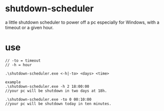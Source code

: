 # shutdown-scheduler
a little shutdown scheduler to power off a pc especially for Windows, with a timeout or a given hour.

# use
    // -to = timeout
    // -h = hour

    .\shutdown-scheduler.exe <-h|-to> <days> <time>

    example
    .\shutdown-scheduler.exe -h 2 18:00:00
    //your pc will be shutdown in two days at 18h.

    .\shutdown-scheduler.exe -to 0 00:10:00
    //your pc will be shutdown today in ten minutes.